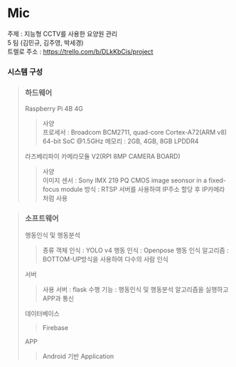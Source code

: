 # Mic
주제 : 지능형 CCTV를 사용한 요양원 관리  
5 팀 (김민규, 김주영, 박세경)  
트렐로 주소 : https://trello.com/b/DLkKbCis/project  
### 시스템 구성
> ### 하드웨어
> Raspberry Pi 4B 4G
> >사양  
> >프로세서 : Broadcom BCM2711, quad-core Cortex-A72(ARM v8) 64-bit SoC @1.5GHz
> >메모리 : 2GB, 4GB, 8GB LPDDR4  
>
> 라즈베리파이 카메라모듈 V2(RPI 8MP CAMERA BOARD)  
> >사양  
> >이미지 센서 : Sony IMX 219 PQ CMOS image seonsor in a fixed-focus module 
> >방식 : RTSP 서버를 사용하여 IP주소 할당 후 IP카메라 처럼 사용

> ### 소프트웨어  
> 행동인식 및 행동분석
> >종류
> >객체 인식 : YOLO v4
> >행동 인식 : Openpose
> >행동 인식 알고리즘 : BOTTOM-UP방식을 사용하여 다수의 사람 인식
>
> 서버
> >사용 서버 : flask
> >수행 기능 : 행동인식 및 행동분석 알고리즘을 실행하고 APP과 통신
>
> 데이터베이스
> >Firebase 
>
> APP
> > Android 기반 Application
